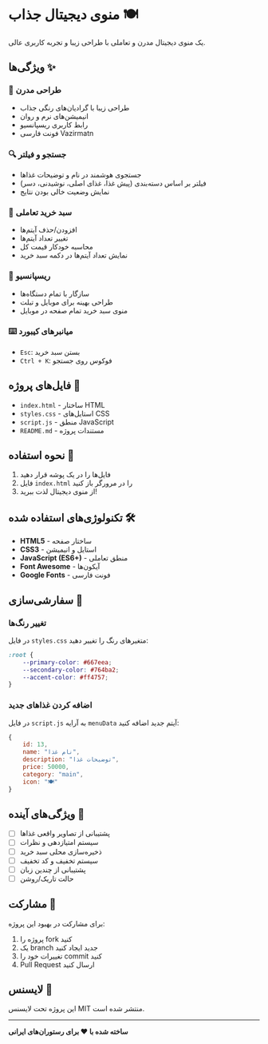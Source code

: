 # منوی دیجیتال جذاب 🍽️

یک منوی دیجیتال مدرن و تعاملی با طراحی زیبا و تجربه کاربری عالی.

## ویژگی‌ها ✨

### 🎨 طراحی مدرن
- طراحی زیبا با گرادیان‌های رنگی جذاب
- انیمیشن‌های نرم و روان
- رابط کاربری ریسپانسیو
- فونت فارسی Vazirmatn

### 🔍 جستجو و فیلتر
- جستجوی هوشمند در نام و توضیحات غذاها
- فیلتر بر اساس دسته‌بندی (پیش غذا، غذای اصلی، نوشیدنی، دسر)
- نمایش وضعیت خالی بودن نتایج

### 🛒 سبد خرید تعاملی
- افزودن/حذف آیتم‌ها
- تغییر تعداد آیتم‌ها
- محاسبه خودکار قیمت کل
- نمایش تعداد آیتم‌ها در دکمه سبد خرید

### 📱 ریسپانسیو
- سازگار با تمام دستگاه‌ها
- طراحی بهینه برای موبایل و تبلت
- منوی سبد خرید تمام صفحه در موبایل

### ⌨️ میانبرهای کیبورد
- `Esc`: بستن سبد خرید
- `Ctrl + K`: فوکوس روی جستجو

## فایل‌های پروژه 📁

- `index.html` - ساختار HTML
- `styles.css` - استایل‌های CSS
- `script.js` - منطق JavaScript
- `README.md` - مستندات پروژه

## نحوه استفاده 🚀

1. فایل‌ها را در یک پوشه قرار دهید
2. فایل `index.html` را در مرورگر باز کنید
3. از منوی دیجیتال لذت ببرید!

## تکنولوژی‌های استفاده شده 🛠️

- **HTML5** - ساختار صفحه
- **CSS3** - استایل و انیمیشن
- **JavaScript (ES6+)** - منطق تعاملی
- **Font Awesome** - آیکون‌ها
- **Google Fonts** - فونت فارسی

## سفارشی‌سازی 🎨

### تغییر رنگ‌ها
در فایل `styles.css` متغیرهای رنگ را تغییر دهید:
```css
:root {
    --primary-color: #667eea;
    --secondary-color: #764ba2;
    --accent-color: #ff4757;
}
```

### اضافه کردن غذاهای جدید
در فایل `script.js` به آرایه `menuData` آیتم جدید اضافه کنید:
```javascript
{
    id: 13,
    name: "نام غذا",
    description: "توضیحات غذا",
    price: 50000,
    category: "main",
    icon: "🍽️"
}
```

## ویژگی‌های آینده 🔮

- [ ] پشتیبانی از تصاویر واقعی غذاها
- [ ] سیستم امتیازدهی و نظرات
- [ ] ذخیره‌سازی محلی سبد خرید
- [ ] سیستم تخفیف و کد تخفیف
- [ ] پشتیبانی از چندین زبان
- [ ] حالت تاریک/روشن

## مشارکت 🤝

برای مشارکت در بهبود این پروژه:
1. پروژه را fork کنید
2. یک branch جدید ایجاد کنید
3. تغییرات خود را commit کنید
4. Pull Request ارسال کنید

## لایسنس 📄

این پروژه تحت لایسنس MIT منتشر شده است.

---

**ساخته شده با ❤️ برای رستوران‌های ایرانی**